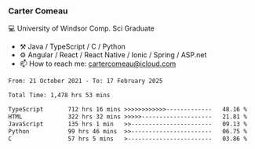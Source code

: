 ### Carter Comeau

💻 University of Windsor Comp. Sci Graduate

- ⚒️ Java / TypeScript / C / Python
- ⚙️ Angular / React / React Native / Ionic / Spring / ASP.net
- 📫 How to reach me: cartercomeau@icloud.com

<!--START_SECTION:waka-->

```txt
From: 21 October 2021 - To: 17 February 2025

Total Time: 1,478 hrs 53 mins

TypeScript       712 hrs 16 mins >>>>>>>>>>>>-------------   48.16 %
HTML             322 hrs 32 mins >>>>>--------------------   21.81 %
JavaScript       135 hrs 1 min   >>-----------------------   09.13 %
Python           99 hrs 46 mins  >>-----------------------   06.75 %
C                57 hrs 5 mins   >------------------------   03.86 %
```

<!--END_SECTION:waka-->

